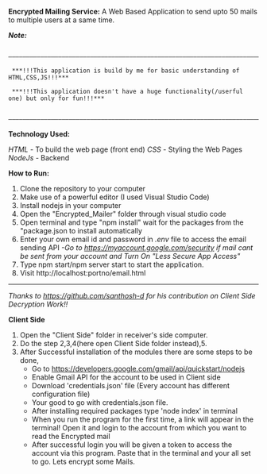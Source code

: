 **Encrypted Mailing Service:**
			A Web Based Application to send upto 50 mails to multiple users at a same time.
			
			
***Note:***

		———————————————————————————————————————————————————————————————————————
		
	 ***!!!This application is build by me for basic understanding of HTML,CSS,JS!!!***
	 
	 ***!!!This application doesn't have a huge functionality(/userful one) but only for fun!!!***
	 
		———————————————————————————————————————————————————————————————————————
	 
	 
**Technology Used:**

*HTML* 		- To build the web page (front end)
*CSS* 		- Styling the Web Pages	 
*NodeJs*	- Backend

**How to Run:**

1) Clone the repository to your computer
2) Make use of a powerful editor (I used Visual Studio Code)
3) Install nodejs in your computer		
4) Open the "Encrypted_Mailer" folder through visual studio code
5) Open terminal and type
		"npm install"
	wait for the packages from the "package.json to install automatically
6) Enter your own email id and password in *.env* file to access the email sending API
	*-Go to https://myaccount.google.com/security if mail cant be sent from your account and Turn On "Less Secure App Access"*
7) Type npm start/npm server start to start the application.
8) Visit http://localhost:portno/email.html
_______________________________________________________________
*Thanks to https://github.com/santhosh-d for his contribution on Client Side Decryption Work!!*

**Client Side**

1. Open the "Client Side" folder in receiver's side computer.
2. Do the step 2,3,4(here open Client Side folder instead),5.
3. After Successful installation of the modules there are some steps to be done,
   - Go to https://developers.google.com/gmail/api/quickstart/nodejs
   - Enable Gmail API for the account to be used in Client side
   - Download 'credentials.json' file (Every account has different configuration file)
   - Your good to go with credentials.json file.
   - After installing required packages type 'node index' in terminal
   - When you run the program for the first time, a link will appear in the terminal! Open it and login to the account from which you want to read the Encrypted mail
   - After successful login you will be given a token to access the account via this program. Paste that in the terminal and your all set to go. Lets encrypt some Mails.
